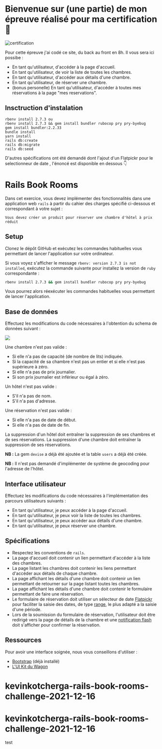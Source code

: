 # Bienvenue sur (une partie) de mon épreuve réalisé pour ma certification 👋

![certification](https://user-images.githubusercontent.com/78493094/149419531-76b9ce05-4a98-4893-a1dc-7bfb63576426.png)

Pour cette épreuve j'ai codé ce site, du back au front en 8h.
Il vous sera ici possibe :

- En tant qu'utilisateur, d'accéder à la page d'accueil.
- En tant qu'utilisateur, de voir la liste de toutes les chambres.
- En tant qu'utilisateur, d'accéder aux détails d'une chambre.
- En tant qu'utilisateur, de réserver une chambre.
- (bonus personelle) En tant qu'utilisateur, d'accéder à toutes mes réservations à la page "mes reservations".

## Insctruction d'instalation

```
rbenv install 2.7.3 ou
rbenv install 2.7.3 && gem install bundler rubocop pry pry-byebug
gem install bundler:2.2.33
bundle install
yarn install
rails db:create
rails db:migrate
rails db:seed
```

D'autres spécifications ont été demandé dont l'ajout d'un Flatpickr pour le selectionneur de date , l'énoncé est disponible en dessous 👇

# Rails Book Rooms

Dans cet exercice, vous devez implémenter des fonctionnalités dans une application web `rails` à partir du cahier des charges spécifié ci-dessous et correspondant à votre sujet :

```
Vous devez créer un produit pour réserver une chambre d'hôtel à prix réduit
```

## Setup

Clonez le dépôt GitHub et exécutez les commandes habituelles vous permettant de lancer l'application sur votre ordinateur.

Si vous voyez s'afficher le message `rbenv: version 2.7.3 is not installed`, exécutez la commande suivante pour installez la version de `ruby` correspondante :

```bash
rbenv install 2.7.3 && gem install bundler rubocop pry pry-byebug
```

Vous pourrez alors réexécuter les commandes habituelles vous permettant de lancer l'application.

## Base de données

Effectuez les modifications du code nécessaires à l'obtention du schema de données suivant :

<img src="https://github.com/lewagon-assess/rails-book-rooms-challenge/blob/master/db_schema.png?raw=true">

Une chambre n'est pas valide :

- Si elle n'a pas de capacité (de nombre de lits) indiquée.
- Si la capacité de sa chambre n'est pas un entier et si elle n'est pas supérieure à zéro.
- Si elle n'a pas de prix journalier.
- Si son prix journalier est inférieur ou égal à zéro.

Un hôtel n'est pas valide :

- S'il n'a pas de nom.
- S'il n'a pas d'adresse.

Une réservation n'est pas valide :

- Si elle n'a pas de date de début.
- Si elle n'a pas de date de fin.

La suppression d'un hôtel doit entraîner la suppression de ses chambres et de ses réservations. La suppression d'une chambre doit entraîner la suppression de ses réservations.

**NB :** La gem `devise` a déjà été ajoutée et la table `users` a déjà été créée.

**NB :** Il n'est pas demandé d'implémenter de système de geocoding pour l'adresse de l'hôtel.

## Interface utilisateur

Effectuez les modifications du code nécessaires à l'implémentation des parcours utilisateurs suivants :

- En tant qu'utilisateur, je peux accéder à la page d'accueil.
- En tant qu'utilisateur, je peux voir la liste de toutes les chambres.
- En tant qu'utilisateur, je peux accéder aux détails d'une chambre.
- En tant qu'utilisateur, je peux réserver une chambre.

## Spécifications

- Respectez les conventions de `rails`.
- La page d'accueil doit contenir un lien permettant d'accéder à la liste des chambres.
- La page listant les chambres doit contenir les liens permettant d'accéder aux détails de chaque chambre.
- La page affichant les détails d'une chambre doit contenir un lien permettant de retourner sur la page listant toutes les chambres.
- La page affichant les détails d'une chambre doit contenir le formulaire permettant de faire une réservation.
- Le formulaire de réservation doit utiliser un sélecteur de date <a href="https://flatpickr.js.org/examples/" target="_blank">Flatpickr</a> pour faciliter la saisie des dates, de type <a href="https://flatpickr.js.org/examples/#range-calendar" target="_blank">range</a>, le plus adapté a la saisie d'une période.
- Lors de la soumission du formulaire de réservation, l'utilisateur doit être redirigé vers la page de détails de la chambre et une <a href="https://www.rubyguides.com/2019/11/rails-flash-messages/" target="_blank">notification flash</a> doit s'afficher pour confirmer la réservation.

## Ressources

Pour avoir une interface soignée, nous vous conseillons d'utiliser :

- <a href="https://getbootstrap.com/docs/4.6/getting-started/introduction/" target="_blank">Bootstrap</a> (déjà installé)
- <a href="https://uikit.lewagon.com/" target="_blank">L'UI Kit du Wagon</a>
# kevinkotcherga-rails-book-rooms-challenge-2021-12-16
# kevinkotcherga-rails-book-rooms-challenge-2021-12-16

test
